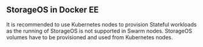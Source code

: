 ## StorageOS in Docker EE

It is recommended to use Kubernetes nodes to provision Stateful workloads as
the running of StorageOS is not supported in Swarm nodes. StorageOS volumes have to be
provisioned and used from Kubernetes nodes.
